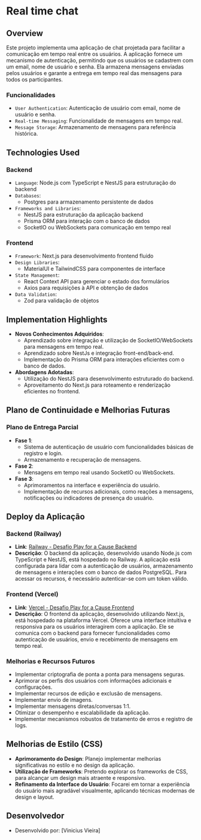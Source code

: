 # Real time chat


## Overview
Este projeto implementa uma aplicação de chat projetada para facilitar a comunicação em tempo real entre os usuários. A aplicação fornece um mecanismo de autenticação, permitindo que os usuários se cadastrem com um email, nome de usuário e senha. Ela armazena mensagens enviadas pelos usuários e garante a entrega em tempo real das mensagens para todos os participantes.

### Funcionalidades
- `User Authentication`: Autenticação de usuário com email, nome de usuário e senha.
- `Real-time Messaging`: Funcionalidade de mensagens em tempo real.
- `Message Storage`: Armazenamento de mensagens para referência histórica.

## Technologies Used
### Backend
- `Language`: Node.js com TypeScript e NestJS para estruturação do backend
- `Databases`:
  - Postgres para armazenamento persistente de dados
- `Frameworks and Libraries`:
  - NestJS para estruturação da aplicação backend
  - Prisma ORM para interação com o banco de dados
  - SocketIO ou WebSockets para comunicação em tempo real

### Frontend
- `Framework`: Next.js para desenvolvimento frontend fluido
- `Design Libraries`:
  - MaterialUI e TailwindCSS para componentes de interface
- `State Management`:
  - React Context API para gerenciar o estado dos formulários
  - Axios para requisições à API e obtenção de dados
- `Data Validation`:
  - Zod para validação de objetos

## Implementation Highlights
- **Novos Conhecimentos Adquiridos**:
  - Aprendizado sobre integração e utilização de SocketIO/WebSockets para mensagens em tempo real.
  - Aprendizado sobre NestJs e integração front-end/back-end.
  - Implementação do Prisma ORM para interações eficientes com o banco de dados.
- **Abordagens Adotadas**:
  - Utilização do NestJS para desenvolvimento estruturado do backend.
  - Aproveitamento do Next.js para roteamento e renderização eficientes no frontend.

## Plano de Continuidade e Melhorias Futuras
### Plano de Entrega Parcial
- **Fase 1**:
  - Sistema de autenticação de usuário com funcionalidades básicas de registro e login.
  - Armazenamento e recuperação de mensagens.
- **Fase 2**:
  - Mensagens em tempo real usando SocketIO ou WebSockets.
- **Fase 3**:
  - Aprimoramentos na interface e experiência do usuário.
  - Implementação de recursos adicionais, como reações a mensagens, notificações ou indicadores de presença do usuário.
 
## Deploy da Aplicação

### Backend (Railway)
- **Link**: [Railway - Desafio Play for a Cause Backend](https://desafio-play-for-a-cause-production.up.railway.app/)
- **Descrição**: O backend da aplicação, desenvolvido usando Node.js com TypeScript e NestJS, está hospedado no Railway. A aplicação está configurada para lidar com a autenticação de usuários, armazenamento de mensagens e interações com o banco de dados PostgreSQL. Para acessar os recursos, é necessário autenticar-se com um token válido.

### Frontend (Vercel)
- **Link**: [Vercel - Desafio Play for a Cause Frontend](https://desafio-play-for-a-cause-livid.vercel.app/)
- **Descrição**: O frontend da aplicação, desenvolvido utilizando Next.js, está hospedado na plataforma Vercel. Oferece uma interface intuitiva e responsiva para os usuários interagirem com a aplicação. Ele se comunica com o backend para fornecer funcionalidades como autenticação de usuários, envio e recebimento de mensagens em tempo real.

### Melhorias e Recursos Futuros
- Implementar criptografia de ponta a ponta para mensagens seguras.
- Aprimorar os perfis dos usuários com informações adicionais e configurações.
- Implementar recursos de edição e exclusão de mensagens.
- Implementar envio de imagens.
- Implementar mensagens diretas/conversas 1:1.
- Otimizar o desempenho e escalabilidade da aplicação.
- Implementar mecanismos robustos de tratamento de erros e registro de logs.

## Melhorias de Estilo (CSS)
- **Aprimoramento do Design**: Planejo implementar melhorias significativas no estilo e no design da aplicação.
- **Utilização de Frameworks**: Pretendo explorar os frameworks de CSS, para alcançar um design mais atraente e responsivo.
- **Refinamento da Interface do Usuário**: Focarei em tornar a experiência do usuário mais agradável visualmente, aplicando técnicas modernas de design e layout.


## Desenvolvedor
- Desenvolvido por: [Vinicius Vieira]
